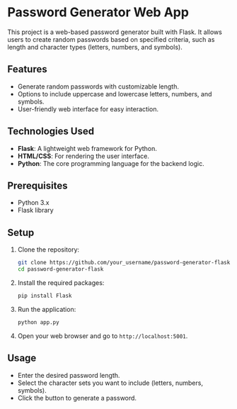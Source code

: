 # Password Generator Web App

This project is a web-based password generator built with Flask. It allows users to create random passwords based on specified criteria, such as length and character types (letters, numbers, and symbols).

## Features

- Generate random passwords with customizable length.
- Options to include uppercase and lowercase letters, numbers, and symbols.
- User-friendly web interface for easy interaction.

## Technologies Used

- **Flask**: A lightweight web framework for Python.
- **HTML/CSS**: For rendering the user interface.
- **Python**: The core programming language for the backend logic.

## Prerequisites

- Python 3.x
- Flask library

## Setup

1. Clone the repository:

   ```bash
   git clone https://github.com/your_username/password-generator-flask.git
   cd password-generator-flask
   ```

2. Install the required packages:

   ```bash
   pip install Flask
   ```

3. Run the application:

   ```bash
   python app.py
   ```

4. Open your web browser and go to `http://localhost:5001`.

## Usage

- Enter the desired password length.
- Select the character sets you want to include (letters, numbers, symbols).
- Click the button to generate a password.
